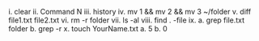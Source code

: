 i. clear
ii. Command N
iii. history
iv. mv 1 && mv 2 && mv 3 ~/folder
v. diff file1.txt file2.txt
vi. rm -r folder
vii. ls -al
viii. find . -file
ix. a. grep file.txt folder
    b. grep -r
x. touch YourName.txt
    a. 5
    b. 0

